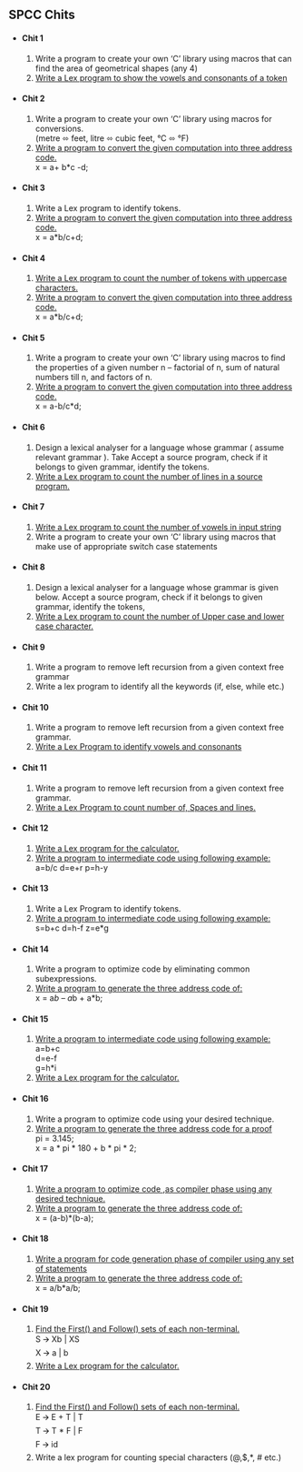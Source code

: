 ## SPCC Chits  

- #### Chit 1  
    1. Write a program to create your own ‘C’ library using macros that can find the area of geometrical shapes (any 4)
    2. [Write a Lex program to show the vowels and consonants of a token](https://github.com/bhushan-borole/spcc-pracs/tree/master/lex_yacc/count_vowel_consonants)  
- #### Chit 2
    1. Write a program to create your own ‘C’ library using macros for conversions.  
      (metre ⬄ feet, litre ⬄ cubic feet, °C ⬄ °F)
    2. [Write a program to convert the given computation into three address code.  ](https://github.com/bhushan-borole/spcc-pracs/tree/master/java/3AC)  
       x = a+ b*c -d;
- #### Chit 3
    1. Write a Lex program to identify tokens.
    2. [Write a program to convert the given computation into three address code.  ](https://github.com/bhushan-borole/spcc-pracs/tree/master/java/3AC)  
    x = a*b/c+d;
- #### Chit 4
    1. [Write a Lex program to count the number of tokens with uppercase characters.](https://github.com/bhushan-borole/spcc-pracs/tree/master/lex_yacc/count_uppercase_lowercase)
    2. [Write a program to convert the given computation into three address code.  ](https://github.com/bhushan-borole/spcc-pracs/tree/master/java/3AC)  
    x = a*b/c+d;
- #### Chit 5
    1. Write a program to create your own ‘C’ library using macros to find the properties 
       of a given number n – factorial of n, sum of natural numbers till n, and factors of n.
    2. [Write a program to convert the given computation into three address code.](https://github.com/bhushan-borole/spcc-pracs/tree/master/java/3AC)  
    x = a-b/c*d;
- #### Chit 6
    1. Design a lexical analyser for a language whose grammar ( assume relevant grammar ). 
       Take Accept a source program, check if it belongs to given grammar, identify the tokens.
    2. [Write a Lex program to count the number of lines in a source program.](https://github.com/bhushan-borole/spcc-pracs/tree/master/lex_yacc/count_char_words_lines_spaces)
- #### Chit 7
    1. [Write a Lex program to count the number of vowels in input string](https://github.com/bhushan-borole/spcc-pracs/tree/master/lex_yacc/count_vowel_consonants)
    2. Write a program to create your own ‘C’ library using macros that make use of appropriate switch case statements
- #### Chit 8
    1. Design a lexical analyser for a language whose grammar is given below.
Accept a source program, check if it belongs to given grammar, identify the tokens,
    2. [Write a Lex program to count the number of Upper case and lower case character.](https://github.com/bhushan-borole/spcc-pracs/tree/master/lex_yacc/count_uppercase_lowercase)
- #### Chit 9
    1. Write a program to remove left recursion from a given context free grammar
    2. Write a lex program to identify all the keywords (if, else, while etc.)
- #### Chit 10
    1. Write a program to remove left recursion from a given context free grammar.
    2. [Write a Lex Program to identify vowels and consonants](https://github.com/bhushan-borole/spcc-pracs/tree/master/lex_yacc/count_vowel_consonants)
- #### Chit 11
    1. Write a program to remove left recursion from a given context free grammar.
    2. [Write a Lex Program to count number of, Spaces and lines.](https://github.com/bhushan-borole/spcc-pracs/tree/master/lex_yacc/count_char_words_lines_spaces)
- #### Chit 12
    1. [Write a Lex program for the calculator.](https://github.com/bhushan-borole/spcc-pracs/tree/master/lex_yacc/calculator)
    2. [Write a program to intermediate code using following example:  ](https://github.com/bhushan-borole/spcc-pracs/tree/master/java/intermediate_code_generation)  
       a=b/c
       d=e+r
       p=h-y
- #### Chit 13
    1. Write a Lex Program to identify tokens.
    2. [Write a program to intermediate code using following example:  ](https://github.com/bhushan-borole/spcc-pracs/tree/master/java/intermediate_code_generation)  
       s=b+c
       d=h-f
       z=e*g
- #### Chit 14
    1. Write a program to optimize code by eliminating common subexpressions.
    2. [Write a program to generate the three address code of:  ](https://github.com/bhushan-borole/spcc-pracs/tree/master/java/3AC)  
       x = a*b – a*b + a*b;
- #### Chit 15
    1. [Write a program to intermediate code using following  example:  ](https://github.com/bhushan-borole/spcc-pracs/tree/master/java/intermediate_code_generation)  
       a=b+c  
       d=e-f  
       g=h*i
    2. [Write a Lex program for the calculator.](https://github.com/bhushan-borole/spcc-pracs/tree/master/lex_yacc/calculator)
- #### Chit 16
    1. Write a program to optimize code  using your desired technique.
    2. [Write a program to generate the three address code for a proof  ](https://github.com/bhushan-borole/spcc-pracs/tree/master/java/3AC)  
       pi = 3.145;  
       x = a * pi * 180  + b * pi * 2;
- #### Chit 17
    1. [Write a program to optimize code  ,as compiler phase using any desired technique.]()
    2. [Write a program to generate the three address code of:  ](https://github.com/bhushan-borole/spcc-pracs/tree/master/java/3AC)  
       x = (a-b)*(b-a);
- #### Chit 18
    1. [Write a program for code generation phase of compiler using any set of statements](https://github.com/bhushan-borole/spcc-pracs/tree/master/java/code_generation)
    2. [Write a program to generate the three address code of:  ](https://github.com/bhushan-borole/spcc-pracs/tree/master/java/3AC)  
       x = a/b*a/b;
- #### Chit 19
    1. [Find the First() and Follow() sets of each non-terminal.  ](https://github.com/bhushan-borole/spcc-pracs/tree/master/java/first_follow)  
       S 🡪 Xb | XS  
       X 🡪 a | b
    2. [Write a Lex program for the calculator.](https://github.com/bhushan-borole/spcc-pracs/tree/master/lex_yacc/calculator)
- #### Chit 20
    1. [Find the First() and Follow() sets of each non-terminal.  ](https://github.com/bhushan-borole/spcc-pracs/tree/master/java/first_follow)  
       E 🡪 E + T | T  
       T 🡪 T * F | F  
       F 🡪 id
    2. Write a lex program for counting special characters (@,$,*, # etc.)